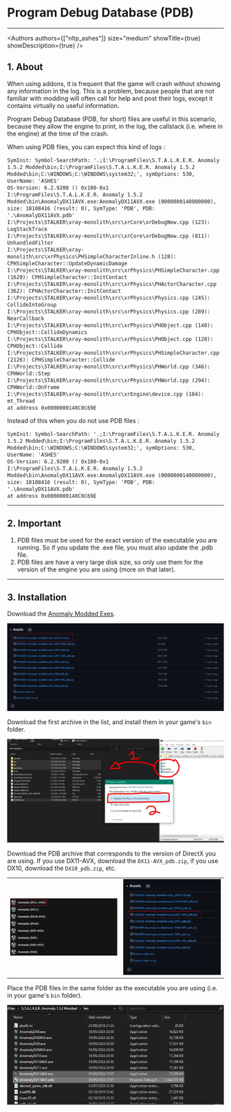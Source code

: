 # Program Debug Database (PDB)

___

<Authors
  authors={["nltp_ashes"]}
  size="medium"
  showTitle={true}
  showDescription={true}
/>

## 1. About

When using addons, it is frequent that the game will crash without showing any information in the log. This is a problem, because people that are not familiar with modding will often call for help and post their logs, except it contains virtually no useful information.

Program Debug Database (PDB, for short) files are useful in this scenario, because they allow the engine to print, in the log, the callstack (i.e. where in the engine) at the time of the crash.

When using PDB files, you can expect this kind of logs :

```log
SymInit: Symbol-SearchPath: '.;I:\ProgramFiles\S.T.A.L.K.E.R. Anomaly 1.5.2 Modded\bin;I:\ProgramFiles\S.T.A.L.K.E.R. Anomaly 1.5.2 Modded\bin;C:\WINDOWS;C:\WINDOWS\system32;', symOptions: 530, UserName: 'ASHES'
OS-Version: 6.2.9200 () 0x100-0x1
I:\ProgramFiles\S.T.A.L.K.E.R. Anomaly 1.5.2 Modded\bin\AnomalyDX11AVX.exe:AnomalyDX11AVX.exe (0000000140000000), size: 18108416 (result: 0), SymType: 'PDB', PDB: '.\AnomalyDX11AVX.pdb'
I:\Projects\STALKER\xray-monolith\src\xrCore\xrDebugNew.cpp (123): LogStackTrace
I:\Projects\STALKER\xray-monolith\src\xrCore\xrDebugNew.cpp (811): UnhandledFilter
I:\Projects\STALKER\xray-monolith\src\xrPhysics\PHSimpleCharacterInline.h (128): CPHSimpleCharacter::UpdateDynamicDamage
I:\Projects\STALKER\xray-monolith\src\xrPhysics\PHSimpleCharacter.cpp (1620): CPHSimpleCharacter::InitContact
I:\Projects\STALKER\xray-monolith\src\xrPhysics\PHActorCharacter.cpp (362): CPHActorCharacter::InitContact
I:\Projects\STALKER\xray-monolith\src\xrPhysics\Physics.cpp (245): CollideIntoGroup
I:\Projects\STALKER\xray-monolith\src\xrPhysics\Physics.cpp (289): NearCallback
I:\Projects\STALKER\xray-monolith\src\xrPhysics\PHObject.cpp (140): CPHObject::CollideDynamics
I:\Projects\STALKER\xray-monolith\src\xrPhysics\PHObject.cpp (128): CPHObject::Collide
I:\Projects\STALKER\xray-monolith\src\xrPhysics\PHSimpleCharacter.cpp (2126): CPHSimpleCharacter::Collide
I:\Projects\STALKER\xray-monolith\src\xrPhysics\PHWorld.cpp (346): CPHWorld::Step
I:\Projects\STALKER\xray-monolith\src\xrPhysics\PHWorld.cpp (294): CPHWorld::OnFrame
I:\Projects\STALKER\xray-monolith\src\xrEngine\device.cpp (184): mt_Thread
at address 0x0000000140C0C69E
```

Instead of this when you do not use PDB files :

```log
SymInit: Symbol-SearchPath: '.;I:\ProgramFiles\S.T.A.L.K.E.R. Anomaly 1.5.2 Modded\bin;I:\ProgramFiles\S.T.A.L.K.E.R. Anomaly 1.5.2 Modded\bin;C:\WINDOWS;C:\WINDOWS\system32;', symOptions: 530, UserName: 'ASHES'
OS-Version: 6.2.9200 () 0x100-0x1
I:\ProgramFiles\S.T.A.L.K.E.R. Anomaly 1.5.2 Modded\bin\AnomalyDX11AVX.exe:AnomalyDX11AVX.exe (0000000140000000), size: 18108416 (result: 0), SymType: 'PDB', PDB: '.\AnomalyDX11AVX.pdb'
at address 0x0000000140C0C69E
```

___

## 2. Important

1. PDB files must be used for the exact version of the executable you are running. So if you update the .exe file, you must also update the .pdb file.
2. PDB files are have a very large disk size, so only use them for the version of the engine you are using (more on that later).

___

## 3. Installation

Download the [Anomaly Modded Exes](https://github.com/themrdemonized/xray-monolith/releases/latest).

![img_pdb_assets](assets/images/img_pdb_exes.png)

Download the first archive in the list, and install them in your game's `bin` folder.

![img_pdb_install](assets/images/img_pdb_install.png)

Download the PDB archive that corresponds to the version of DirectX you are using.
If you use DX11-AVX, download the `DX11-AVX_pdb.zip`, if you use DX10, download the `DX10_pdb.zip`, etc.

|                                   |                                            |
|:---------------------------------:|:------------------------------------------:|
| ![img](assets/images/img_pdb_dx_mo2.png) | ![img_pdb_pdb.png](assets/images/img_pdb_pdb.png) |

Place the PDB files in the same folder as the executable you are using (i.e. in your game's `bin` folder).

![img.png](assets/images/img_pdb_folder.png)
